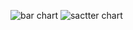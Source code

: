 ![bar chart](https://user-images.githubusercontent.com/110678374/186253028-15de47b0-814b-4b0d-863e-3ac5569c3aa1.png)
![sactter chart](https://user-images.githubusercontent.com/110678374/186253103-69c38c3d-fe78-4125-893b-2de556bbcd98.png)
